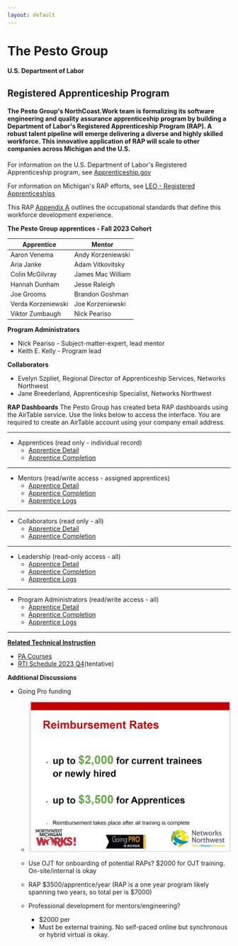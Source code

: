 ```yaml
---
layout: default
---
```

# The Pesto Group 

#### U.S. Department of Labor
## Registered Apprenticeship Program

#### The Pesto Group's NorthCoast.Work team is formalizing its software engineering and quality assurance apprenticeship program by building a Department of Labor's Registered Apprenticeship Program (RAP). A robust talent pipeline will emerge delivering a diverse and highly skilled workforce. This innovative application of RAP will scale to other companies across Michigan and the U.S. 

For information on the U.S. Department of Labor's Registered Apprenticeship program, see [Apprenticeship.gov](https://www.apprenticeship.gov/)

For information on Michigan's RAP efforts, see [LEO - Registered Apprenticeships](https://www.michigan.gov/leo/bureaus-agencies/wd/apprenticeships)

This RAP [Appendix A](ThePestoGroup_AppendixA.pdf) outlines the occupational standards that define this workforce development experience.

**The Pesto Group apprentices - Fall 2023 Cohort**

| Apprentice         |   Mentor           |
|--------------------|--------------------|
| Aaron Venema       | Andy Korzeniewski  |
| Aria Janke         | Adam Vitkovitsky   | 
| Colin McGilvray    | James Mac William  |
| Hannah Dunham      | Jesse Raleigh      |
| Joe Grooms         | Brandon Goshman    |
| Verda Korzeniewski | Joe Korzeniewski   |
| Viktor Zumbaugh    | Nick Peariso       |

**Program Administrators**
- Nick Peariso - Subject-matter-expert, lead mentor
- Keith E. Kelly - Program lead

**Collaborators**
- Evelyn Szpliet, Regional Director of Apprenticeship Services, Networks Northwest 
- Jane Breederland, Apprenticeship Specialist, Networks Northwest

**RAP Dashboards**
The Pesto Group has created beta RAP dashboards using the AirTable service. Use the links below to access the interface. You are required to create an AirTable account using your company email address.

---
- Apprentices (read only - individual record)
    - [Apprentice Detail](https://airtable.com/appYsh95toLfL0ByK/pag1gMfpH69s9nnHn)
    - [Apprentice Completion](https://airtable.com/appYsh95toLfL0ByK/pagOG96Wls16ioGuc)

---
- Mentors (read/write access - assigned apprentices)
    - [Apprentice Detail](https://airtable.com/appYsh95toLfL0ByK/pagOOwSIlVHd8GfWs)
    - [Apprentice Completion](https://airtable.com/appYsh95toLfL0ByK/pagP9dcqGohwPBoad)
    - [Apprentice Logs](https://airtable.com/appYsh95toLfL0ByK/pagEIkKzpjcLUJdof)

---
- Collaborators (read only - all)
    - [Apprentice Detail](https://airtable.com/appYsh95toLfL0ByK/pag3B2Y9FKBrXni1V)
    - [Apprentice Completion](https://airtable.com/appYsh95toLfL0ByK/pagIoGu07C4HXCLxf)

---
- Leadership (read-only access - all)
    - [Apprentice Detail](https://airtable.com/appYsh95toLfL0ByK/pagIg9UoLdbNAG9zF)
    - [Apprentice Completion](https://airtable.com/appYsh95toLfL0ByK/paggK2mNQ2MT4ldHf)
    - [Apprentice Logs](https://airtable.com/appYsh95toLfL0ByK/pagnYrU66UcojXJud)

---
- Program Administrators (read/write access - all)
    - [Apprentice Detail](https://airtable.com/appYsh95toLfL0ByK/pagPivlD0brQhLWwP)
    - [Apprentice Completion](https://airtable.com/appYsh95toLfL0ByK/pagRFFbdJCPuUkY2n)
    - [Apprentice Logs](https://airtable.com/appYsh95toLfL0ByK/pagZ7PJ1bzIDbAZky)

---

[**Related Technical Instruction**](RTI/index.md)
- [PA Courses](RTI/pa_courses.md)
- [RTI Schedule 2023 Q4](RTI/2024.q4.schedule.md)(tentative)

**Additional Discussions**
- Going Pro funding
    - ![Alt text](GoingProReimbursements.jpg)

    - Use OJT for onboarding of potential RAPs? $2000 for OJT training. On-site/internal is okay
    - RAP $3500/apprentice/year (RAP is a one year program likely spanning two years, so total per is $7000)
    - Professional development for mentors/engineering? 
        - $2000 per
        - Must be external training. No self-paced online but synchronous or hybrid virtual is okay.   